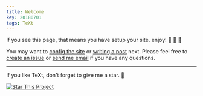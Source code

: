 ```yaml
---
title: Welcome
key: 20180701
tags: TeXt
---
```


If you see this page, that means you have setup your site. enjoy! :ghost: :ghost: :ghost:

You may want to [config the site](/docs/en/configuration) or [writing a post](/docs/en/writing-posts) next. Please feel free to [create an issue](https://github.com/infinitenigma/infinit3/issues) or [send me email](mailto:J.Stojanovic@protonmail.com) if you have any questions.

<!--more-->

---

If you like TeXt, don't forget to give me a star. :star2:

[![Star This Project](https://img.shields.io/github/stars/infinitenigma/infinit3.svg?label=Stars&style=social)](https://github.com/infinitenigma/infinit3/)
